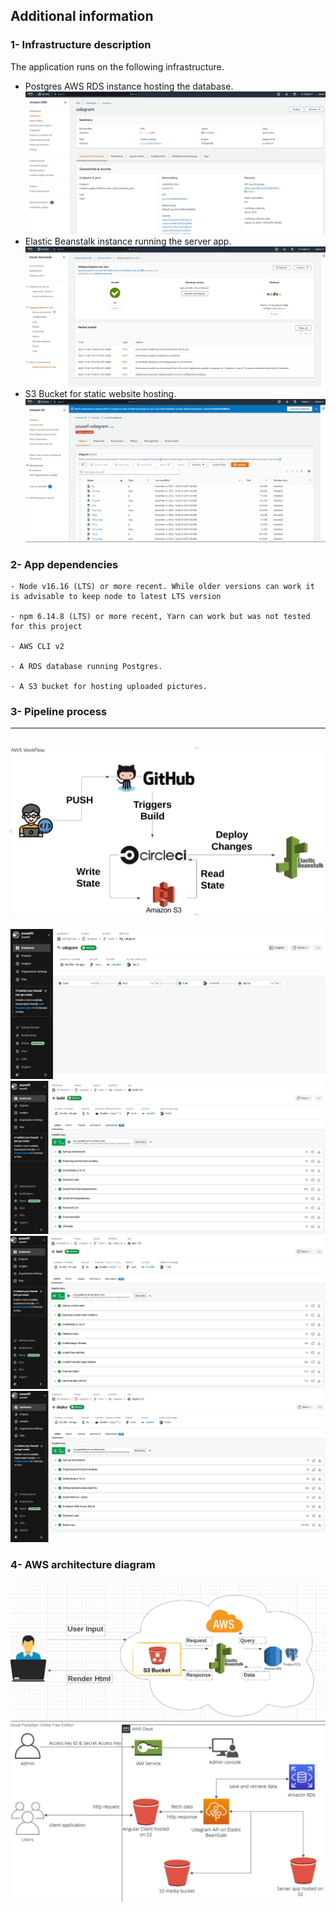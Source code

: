 ## Additional information

### 1- Infrastructure description

The application runs on the following infrastructure.

- Postgres AWS RDS instance hosting the database.
!["Pipeline process"](../screenshots/rds/udagram_rds.png "rds")
- Elastic Beanstalk instance running the server app.
!["Pipeline process"](../screenshots/Elastic_Beanstalk/healthy.png "eb")
- S3 Bucket for static website hosting.
!["Pipeline process"](../screenshots/s3/bucket_s3_content.png "s3")

### 2- App dependencies

```
- Node v16.16 (LTS) or more recent. While older versions can work it is advisable to keep node to latest LTS version

- npm 6.14.8 (LTS) or more recent, Yarn can work but was not tested for this project

- AWS CLI v2

- A RDS database running Postgres.

- A S3 bucket for hosting uploaded pictures.
```

### 3- Pipeline process
----
!["Pipeline process"](../screenshots/circleci_diagram.png "workflow")
--------------

!["Pipeline process"](../screenshots/circleci/workflow.png "workflow")
!["Pipeline process"](../screenshots/circleci/build_steps.png "build-steps")
!["Pipeline process"](../screenshots/circleci/test_steps.png "test-steps")
!["Pipeline process"](../screenshots/circleci/deploy_steps.png "deploy-steps")


### 4- AWS architecture diagram

!["AWS architecture diagram"](../screenshots/infrastructure_diagram.png "AWS architecture diagram")
!["AWS architecture diagram"](../screenshots/aws.png "AWS architecture diagram")
